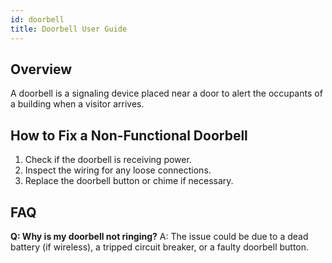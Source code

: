 ```yaml
---
id: doorbell
title: Doorbell User Guide
---
```


## Overview
A doorbell is a signaling device placed near a door to alert the occupants of a building when a visitor arrives.

## How to Fix a Non-Functional Doorbell
1. Check if the doorbell is receiving power.
2. Inspect the wiring for any loose connections.
3. Replace the doorbell button or chime if necessary.

## FAQ
**Q: Why is my doorbell not ringing?**
A: The issue could be due to a dead battery (if wireless), a tripped circuit breaker, or a faulty doorbell button.
